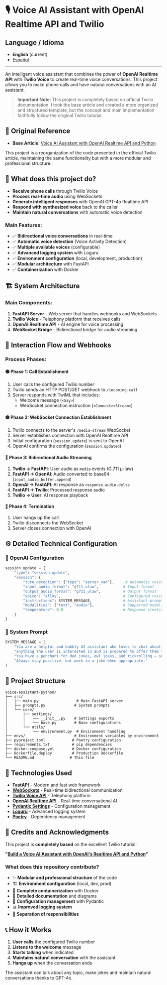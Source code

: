 # 🎙️ Voice AI Assistant with OpenAI Realtime API and Twilio

## Language / Idioma
- **English** (current)
- [Español](README.es.md)

---

An intelligent voice assistant that combines the power of **OpenAI Realtime API** with **Twilio Voice** to create real-time voice conversations. This project allows you to make phone calls and have natural conversations with an AI assistant.

> **Important Note**: This project is completely based on official Twilio documentation. I took the base article and created a more organized and structured template, but the concept and main implementation faithfully follow the original Twilio tutorial.

## 📖 Original Reference

- **Base Article**: [Voice AI Assistant with OpenAI Realtime API and Python](https://www.twilio.com/en-us/blog/voice-ai-assistant-openai-realtime-api-python)

This project is a reorganization of the code presented in the official Twilio article, maintaining the same functionality but with a more modular and professional structure.

## 🚀 What does this project do?

- **Receive phone calls** through Twilio Voice
- **Process real-time audio** using WebSockets
- **Generate intelligent responses** with OpenAI GPT-4o Realtime API  
- **Respond with synthesized voice** back to the caller
- **Maintain natural conversations** with automatic voice detection

### Main Features:

- ✅ **Bidirectional voice conversations** in real-time
- ✅ **Automatic voice detection** (Voice Activity Detection)
- ✅ **Multiple available voices** (configurable)
- ✅ **Advanced logging system** with Loguru
- ✅ **Environment configuration** (local, development, production)
- ✅ **Modular architecture** with FastAPI
- ✅ **Containerization** with Docker

## 🏗️ System Architecture

### Main Components:

1. **FastAPI Server** - Web server that handles webhooks and WebSockets
2. **Twilio Voice** - Telephony platform that receives calls
3. **OpenAI Realtime API** - AI engine for voice processing
4. **WebSocket Bridge** - Bidirectional bridge for audio streaming

## 🔄 Interaction Flow and Webhooks

### Process Phases:

#### 🟢 Phase 1: Call Establishment 
1. User calls the configured Twilio number
2. Twilio sends an HTTP POST/GET webhook to `/incoming-call`
3. Server responds with TwiML that includes:
   - Welcome message (`<Say>`)
   - WebSocket connection instruction (`<Connect><Stream>`)

#### 🟡 Phase 2: WebSocket Connection Establishment
1. Twilio connects to the server's `/media-stream` WebSocket
2. Server establishes connection with OpenAI Realtime API
3. Initial configuration (`session.update`) is sent to OpenAI
4. OpenAI confirms the configuration (`session.updated`)

#### 🔵 Phase 3: Bidirectional Audio Streaming
1. **Twilio → FastAPI**: User audio as `media` events (G.711 μ-law)
2. **FastAPI → OpenAI**: Audio converted to base64 (`input_audio_buffer.append`)
3. **OpenAI → FastAPI**: AI response as `response.audio.delta`
4. **FastAPI → Twilio**: Processed response audio
5. **Twilio → User**: AI response playback

#### 🔴 Phase 4: Termination 
1. User hangs up the call
2. Twilio disconnects the WebSocket
3. Server closes connection with OpenAI

## ⚙️ Detailed Technical Configuration

### 🤖 OpenAI Configuration
```python
session_update = {
    "type": "session.update",
    "session": {
        "turn_detection": {"type": "server_vad"},     # Automatic voice detection
        "input_audio_format": "g711_ulaw",           # Input format
        "output_audio_format": "g711_ulaw",          # Output format  
        "voice": "alloy",                            # Configured voice
        "instructions": SYSTEM_MESSAGE,              # Assistant prompt
        "modalities": ["text", "audio"],             # Supported modalities
        "temperature": 0.8                           # Response creativity
    }
}
```

### 🎯 System Prompt
```python
SYSTEM_MESSAGE = (
    "You are a helpful and bubbly AI assistant who loves to chat about "
    "anything the user is interested in and is prepared to offer them facts. " 
    "You have a penchant for dad jokes, owl jokes, and rickrolling – subtly. "
    "Always stay positive, but work in a joke when appropriate."
)
```

## 📁 Project Structure

```
voice-assistant-python/
├── src/
│   ├── main.py                 # Main FastAPI server
│   ├── prompts.py             # System prompts
│   └── core/
│       ├── settings/
│       │   ├── __init__.py    # Settings exports
│       │   └── base.py        # Base configurations
│       └── utils/
│           └── environment.py  # Environment handling
├── envs/                      # Environment variables by environment
├── pyproject.toml            # Poetry configuration
├── requirements.txt          # pip dependencies
├── docker-compose.yml        # Docker configuration
├── Dockerfile.deploy         # Production Dockerfile
└── README.md                # This file
```

## 🔧 Technologies Used

- **[FastAPI](https://fastapi.tiangolo.com/)** - Modern and fast web framework
- **[WebSockets](https://websockets.readthedocs.io/)** - Real-time bidirectional communication
- **[Twilio Voice API](https://www.twilio.com/docs/voice)** - Telephony platform
- **[OpenAI Realtime API](https://platform.openai.com/docs/guides/realtime)** - Real-time conversational AI
- **[Pydantic Settings](https://docs.pydantic.dev/latest/concepts/pydantic_settings/)** - Configuration management
- **[Loguru](https://loguru.readthedocs.io/)** - Advanced logging system
- **[Poetry](https://python-poetry.org/)** - Dependency management

## 🤝 Credits and Acknowledgments

This project is **completely based** on the excellent Twilio tutorial:

**"[Build a Voice AI Assistant with OpenAI's Realtime API and Python](https://www.twilio.com/en-us/blog/voice-ai-assistant-openai-realtime-api-python)"**

### What does this repository contribute?

- ✨ **Modular and professional structure** of the code
- 🏗️ **Environment configuration** (local, dev, prod)
- 🐳 **Complete containerization** with Docker
- 📝 **Detailed documentation** and diagrams
- 🔧 **Configuration management** with Pydantic
- 📊 **Improved logging system**
- 🎯 **Separation of responsibilities**

## 📞 How it Works 

1. **User calls** the configured Twilio number
2. **Listens to the welcome** message
3. **Starts talking** when indicated
4. **Maintains natural conversation** with the assistant
5. **Hangs up** when the conversation ends

The assistant can talk about any topic, make jokes and maintain natural conversations thanks to GPT-4o.

